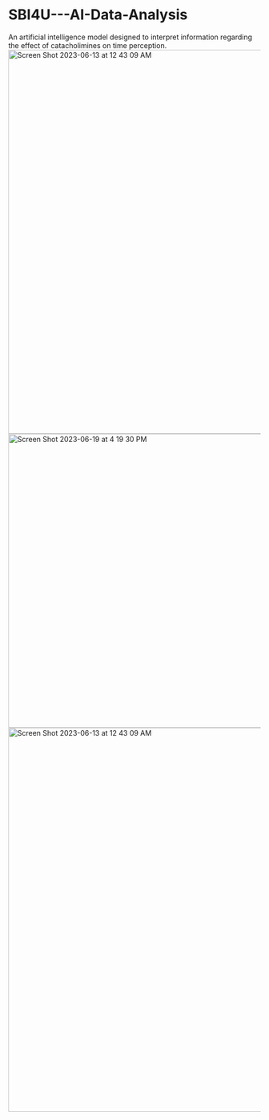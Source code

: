# SBI4U---AI-Data-Analysis
An artificial intelligence model designed to interpret information regarding the effect of catacholimines on time perception.
<img width="766" alt="Screen Shot 2023-06-13 at 12 43 09 AM" src="https://github.com/Lucasw54/SBI4U---AI-Data-Analysis/assets/100497443/febf75f8-3270-4419-917f-6cf1b2210dbd">
<img width="586" alt="Screen Shot 2023-06-19 at 4 19 30 PM" src="https://github.com/Lucasw54/SBI4U---AI-Data-Analysis/assets/100497443/6815c509-57a8-4623-a3a4-12718b167802">
<img width="766" alt="Screen Shot 2023-06-13 at 12 43 09 AM" src="https://github.com/Lucasw54/SBI4U---AI-Data-Analysis/assets/100497443/ed69e759-b4d8-4ccf-a025-740694132447">
